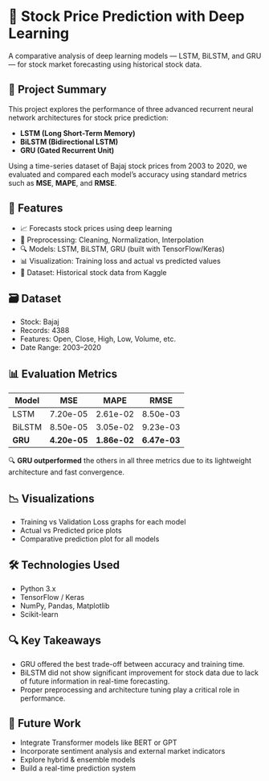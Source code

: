 # 🧠 Stock Price Prediction with Deep Learning

A comparative analysis of deep learning models — LSTM, BiLSTM, and GRU — for stock market forecasting using historical stock data.

## 📌 Project Summary

This project explores the performance of three advanced recurrent neural network architectures for stock price prediction:

- **LSTM (Long Short-Term Memory)**
- **BiLSTM (Bidirectional LSTM)**
- **GRU (Gated Recurrent Unit)**

Using a time-series dataset of Bajaj stock prices from 2003 to 2020, we evaluated and compared each model’s accuracy using standard metrics such as **MSE**, **MAPE**, and **RMSE**.

## 🚀 Features

- 📈 Forecasts stock prices using deep learning
- 🧪 Preprocessing: Cleaning, Normalization, Interpolation
- 🔍 Models: LSTM, BiLSTM, GRU (built with TensorFlow/Keras)
- 📊 Visualization: Training loss and actual vs predicted values
- 📁 Dataset: Historical stock data from Kaggle

## 🗃 Dataset

- Stock: Bajaj
- Records: 4388
- Features: Open, Close, High, Low, Volume, etc.
- Date Range: 2003–2020

## 📊 Evaluation Metrics

| Model   | MSE        | MAPE       | RMSE       |
|---------|------------|------------|------------|
| LSTM    | 7.20e-05   | 2.61e-02   | 8.50e-03   |
| BiLSTM  | 8.50e-05   | 3.05e-02   | 9.23e-03   |
| **GRU** | **4.20e-05** | **1.86e-02** | **6.47e-03** |

🔍 **GRU outperformed** the others in all three metrics due to its lightweight architecture and fast convergence.

## 📉 Visualizations

- Training vs Validation Loss graphs for each model
- Actual vs Predicted price plots
- Comparative prediction plot for all models

## 🛠 Technologies Used

- Python 3.x
- TensorFlow / Keras
- NumPy, Pandas, Matplotlib
- Scikit-learn

## 🔍 Key Takeaways

- GRU offered the best trade-off between accuracy and training time.
- BiLSTM did not show significant improvement for stock data due to lack of future information in real-time forecasting.
- Proper preprocessing and architecture tuning play a critical role in performance.

## 🔮 Future Work

- Integrate Transformer models like BERT or GPT
- Incorporate sentiment analysis and external market indicators
- Explore hybrid & ensemble models
- Build a real-time prediction system



